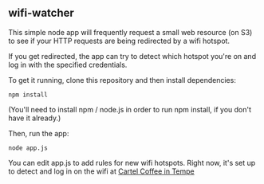 ## wifi-watcher

This simple node app will frequently request a small web resource (on S3) to see if your HTTP requests are being redirected by a wifi hotspot. 

If you get redirected, the app can try to detect which hotspot you're on and log in with the specified credentials.

To get it running, clone this repository and then install dependencies:

    npm install

(You'll need to install npm / node.js in order to run npm install, if you don't have it already.)

Then, run the app:

    node app.js

You can edit app.js to add rules for new wifi hotspots. Right now, it's set up to detect and log in on the wifi at [Cartel Coffee in Tempe](http://cartelcoffeelab.com/)

